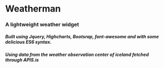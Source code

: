 # Weatherman
### A lightweight weather widget

##### Built using Jquery, Highcharts, Bootsrap, font-awesome and with some delicious ES6 syntax.
##### Using data from the weather observation center of iceland fetched through APIS.is
